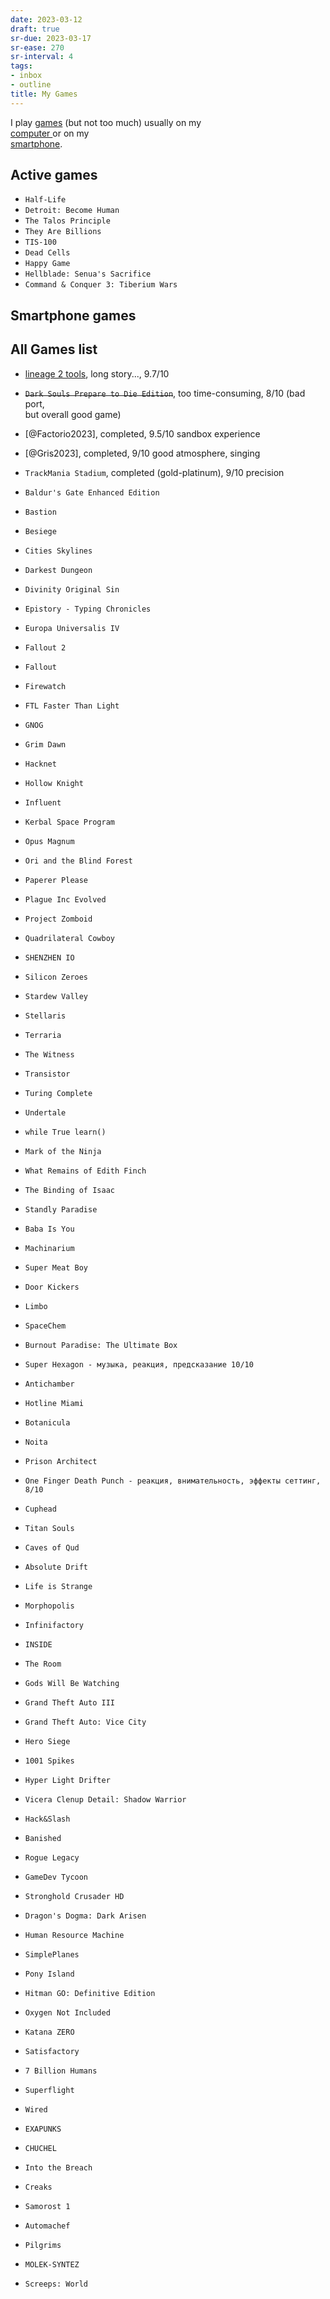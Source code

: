 ```yaml
---
date: 2023-03-12
draft: true
sr-due: 2023-03-17
sr-ease: 270
sr-interval: 4
tags:
- inbox
- outline
title: My Games
---
```

   
I play [games](./game.md) (but not too much) usually on my   
[computer ](./computer.md)or on my   
[smartphone](./smartphone.md).   
   
## Active games   
   
   
- `Half-Life`   
- `Detroit: Become Human`   
- `The Talos Principle`   
- `They Are Billions`   
- `TIS-100`   
- `Dead Cells`   
- `Happy Game`   
- `Hellblade: Senua's Sacrifice`   
- `Command & Conquer 3: Tiberium Wars`   
   
## Smartphone games   
   
## All Games list   
   
   
- [lineage 2 tools](./lineage%202%20tools.md), long story..., 9.7/10   
- ~~`Dark Souls Prepare to Die Edition`~~, too time-consuming, 8/10 (bad port,   
  but overall good game)   
   
- [@Factorio2023], completed, 9.5/10 sandbox experience   
- [@Gris2023], completed, 9/10 good atmosphere, singing   
- `TrackMania Stadium`, completed (gold-platinum), 9/10 precision   
- `Baldur's Gate Enhanced Edition`   
- `Bastion`   
- `Besiege`   
- `Cities Skylines`   
- `Darkest Dungeon`   
- `Divinity Original Sin`   
- `Epistory - Typing Chronicles`   
- `Europa Universalis IV`   
- `Fallout 2`   
- `Fallout`   
- `Firewatch`   
- `FTL Faster Than Light`   
- `GNOG`   
- `Grim Dawn`   
- `Hacknet`   
- `Hollow Knight`   
- `Influent`   
- `Kerbal Space Program`   
- `Opus Magnum`   
- `Ori and the Blind Forest`   
- `Paperer Please`   
- `Plague Inc Evolved`   
- `Project Zomboid`   
- `Quadrilateral Cowboy`   
- `SHENZHEN IO`   
- `Silicon Zeroes`   
- `Stardew Valley`   
- `Stellaris`   
- `Terraria`   
- `The Witness`   
- `Transistor`   
- `Turing Complete`   
- `Undertale`   
- `while True learn()`   
- `Mark of the Ninja`   
- `What Remains of Edith Finch`   
- `The Binding of Isaac`   
- `Standly Paradise`   
- `Baba Is You`   
- `Machinarium`   
- `Super Meat Boy`   
- `Door Kickers`   
- `Limbo`   
- `SpaceChem`   
- `Burnout Paradise: The Ultimate Box`   
- `Super Hexagon - музыка, реакция, предсказание 10/10`   
- `Antichamber`   
- `Hotline Miami`   
- `Botanicula`   
- `Noita`   
- `Prison Architect`   
- `One Finger Death Punch - реакция, внимательность, эффекты сеттинг, 8/10`   
- `Cuphead`   
- `Titan Souls`   
- `Caves of Qud`   
- `Absolute Drift`   
- `Life is Strange`   
- `Morphopolis`   
- `Infinifactory`   
- `INSIDE`   
- `The Room`   
- `Gods Will Be Watching`   
- `Grand Theft Auto III`   
- `Grand Theft Auto: Vice City`   
- `Hero Siege`   
- `1001 Spikes`   
- `Hyper Light Drifter`   
- `Vicera Clenup Detail: Shadow Warrior`   
- `Hack&Slash`   
- `Banished`   
- `Rogue Legacy`   
- `GameDev Tycoon`   
- `Stronghold Crusader HD`   
- `Dragon's Dogma: Dark Arisen`   
- `Human Resource Machine`   
- `SimplePlanes`   
- `Pony Island`   
- `Hitman GO: Definitive Edition`   
- `Oxygen Not Included`   
- `Katana ZERO`   
- `Satisfactory`   
- `7 Billion Humans`   
- `Superflight`   
- `Wired`   
- `EXAPUNKS`   
- `CHUCHEL`   
- `Into the Breach`   
- `Creaks`   
- `Samorost 1`   
- `Automachef`   
- `Pilgrims`   
- `MOLEK-SYNTEZ`   
- `Screeps: World`
